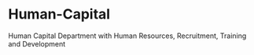 # Human-Capital
Human Capital Department with Human Resources, Recruitment, Training and Development
